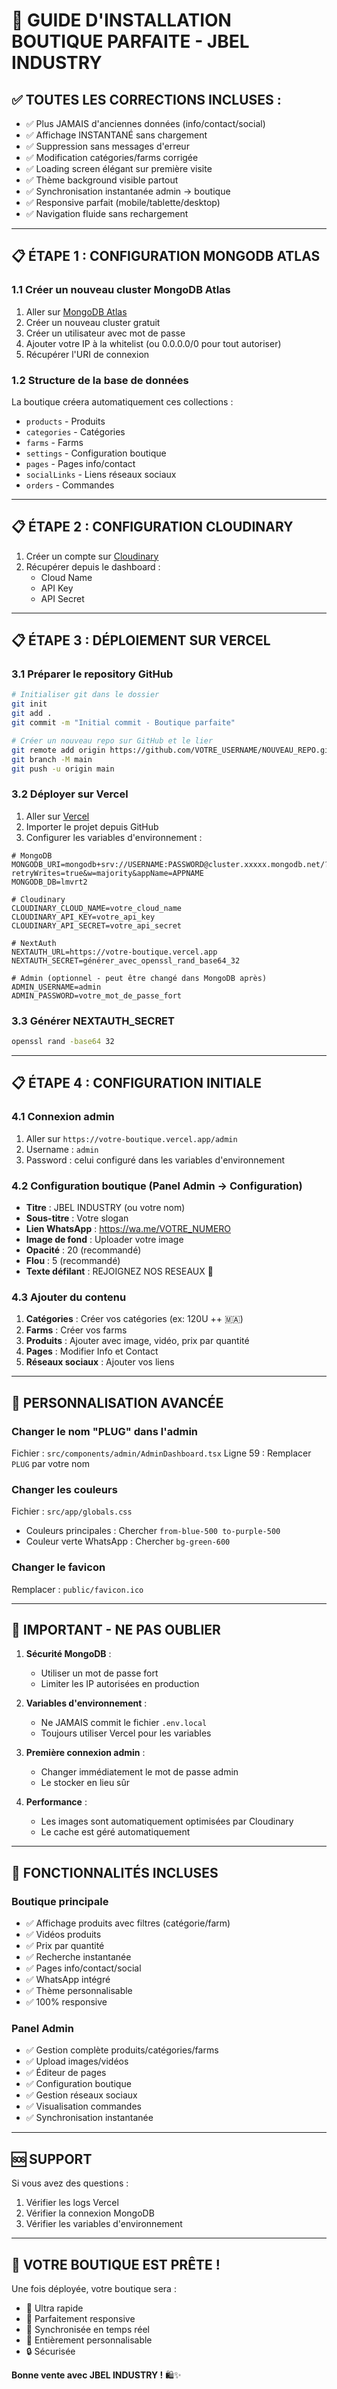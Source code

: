 # 🚀 GUIDE D'INSTALLATION BOUTIQUE PARFAITE - JBEL INDUSTRY

## ✅ TOUTES LES CORRECTIONS INCLUSES :
- ✅ Plus JAMAIS d'anciennes données (info/contact/social)
- ✅ Affichage INSTANTANÉ sans chargement
- ✅ Suppression sans messages d'erreur
- ✅ Modification catégories/farms corrigée
- ✅ Loading screen élégant sur première visite
- ✅ Thème background visible partout
- ✅ Synchronisation instantanée admin → boutique
- ✅ Responsive parfait (mobile/tablette/desktop)
- ✅ Navigation fluide sans rechargement

---

## 📋 ÉTAPE 1 : CONFIGURATION MONGODB ATLAS

### 1.1 Créer un nouveau cluster MongoDB Atlas
1. Aller sur [MongoDB Atlas](https://www.mongodb.com/cloud/atlas)
2. Créer un nouveau cluster gratuit
3. Créer un utilisateur avec mot de passe
4. Ajouter votre IP à la whitelist (ou 0.0.0.0/0 pour tout autoriser)
5. Récupérer l'URI de connexion

### 1.2 Structure de la base de données
La boutique créera automatiquement ces collections :
- `products` - Produits
- `categories` - Catégories
- `farms` - Farms
- `settings` - Configuration boutique
- `pages` - Pages info/contact
- `socialLinks` - Liens réseaux sociaux
- `orders` - Commandes

---

## 📋 ÉTAPE 2 : CONFIGURATION CLOUDINARY

1. Créer un compte sur [Cloudinary](https://cloudinary.com)
2. Récupérer depuis le dashboard :
   - Cloud Name
   - API Key
   - API Secret

---

## 📋 ÉTAPE 3 : DÉPLOIEMENT SUR VERCEL

### 3.1 Préparer le repository GitHub
```bash
# Initialiser git dans le dossier
git init
git add .
git commit -m "Initial commit - Boutique parfaite"

# Créer un nouveau repo sur GitHub et le lier
git remote add origin https://github.com/VOTRE_USERNAME/NOUVEAU_REPO.git
git branch -M main
git push -u origin main
```

### 3.2 Déployer sur Vercel
1. Aller sur [Vercel](https://vercel.com)
2. Importer le projet depuis GitHub
3. Configurer les variables d'environnement :

```env
# MongoDB
MONGODB_URI=mongodb+srv://USERNAME:PASSWORD@cluster.xxxxx.mongodb.net/?retryWrites=true&w=majority&appName=APPNAME
MONGODB_DB=lmvrt2

# Cloudinary
CLOUDINARY_CLOUD_NAME=votre_cloud_name
CLOUDINARY_API_KEY=votre_api_key
CLOUDINARY_API_SECRET=votre_api_secret

# NextAuth
NEXTAUTH_URL=https://votre-boutique.vercel.app
NEXTAUTH_SECRET=générer_avec_openssl_rand_base64_32

# Admin (optionnel - peut être changé dans MongoDB après)
ADMIN_USERNAME=admin
ADMIN_PASSWORD=votre_mot_de_passe_fort
```

### 3.3 Générer NEXTAUTH_SECRET
```bash
openssl rand -base64 32
```

---

## 📋 ÉTAPE 4 : CONFIGURATION INITIALE

### 4.1 Connexion admin
1. Aller sur `https://votre-boutique.vercel.app/admin`
2. Username : `admin`
3. Password : celui configuré dans les variables d'environnement

### 4.2 Configuration boutique (Panel Admin → Configuration)
- **Titre** : JBEL INDUSTRY (ou votre nom)
- **Sous-titre** : Votre slogan
- **Lien WhatsApp** : https://wa.me/VOTRE_NUMERO
- **Image de fond** : Uploader votre image
- **Opacité** : 20 (recommandé)
- **Flou** : 5 (recommandé)
- **Texte défilant** : REJOIGNEZ NOS RESEAUX 📛

### 4.3 Ajouter du contenu
1. **Catégories** : Créer vos catégories (ex: 120U ++ 🇲🇦)
2. **Farms** : Créer vos farms
3. **Produits** : Ajouter avec image, vidéo, prix par quantité
4. **Pages** : Modifier Info et Contact
5. **Réseaux sociaux** : Ajouter vos liens

---

## 🔧 PERSONNALISATION AVANCÉE

### Changer le nom "PLUG" dans l'admin
Fichier : `src/components/admin/AdminDashboard.tsx`
Ligne 59 : Remplacer `PLUG` par votre nom

### Changer les couleurs
Fichier : `src/app/globals.css`
- Couleurs principales : Chercher `from-blue-500 to-purple-500`
- Couleur verte WhatsApp : Chercher `bg-green-600`

### Changer le favicon
Remplacer : `public/favicon.ico`

---

## 🚨 IMPORTANT - NE PAS OUBLIER

1. **Sécurité MongoDB** : 
   - Utiliser un mot de passe fort
   - Limiter les IP autorisées en production

2. **Variables d'environnement** :
   - Ne JAMAIS commit le fichier `.env.local`
   - Toujours utiliser Vercel pour les variables

3. **Première connexion admin** :
   - Changer immédiatement le mot de passe admin
   - Le stocker en lieu sûr

4. **Performance** :
   - Les images sont automatiquement optimisées par Cloudinary
   - Le cache est géré automatiquement

---

## 📱 FONCTIONNALITÉS INCLUSES

### Boutique principale
- ✅ Affichage produits avec filtres (catégorie/farm)
- ✅ Vidéos produits
- ✅ Prix par quantité
- ✅ Recherche instantanée
- ✅ Pages info/contact/social
- ✅ WhatsApp intégré
- ✅ Thème personnalisable
- ✅ 100% responsive

### Panel Admin
- ✅ Gestion complète produits/catégories/farms
- ✅ Upload images/vidéos
- ✅ Éditeur de pages
- ✅ Configuration boutique
- ✅ Gestion réseaux sociaux
- ✅ Visualisation commandes
- ✅ Synchronisation instantanée

---

## 🆘 SUPPORT

Si vous avez des questions :
1. Vérifier les logs Vercel
2. Vérifier la connexion MongoDB
3. Vérifier les variables d'environnement

---

## 🎉 VOTRE BOUTIQUE EST PRÊTE !

Une fois déployée, votre boutique sera :
- 🚀 Ultra rapide
- 📱 Parfaitement responsive  
- 🔄 Synchronisée en temps réel
- 🎨 Entièrement personnalisable
- 🔒 Sécurisée

**Bonne vente avec JBEL INDUSTRY !** 🛍️✨